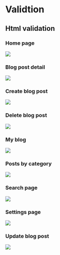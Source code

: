 # Validtion
## Html validation

### Home page

<img src="/workspace/project4-my-blog/testing/validation/html/index_html_validator.PNG">

### Blog post detail 

<img src="/workspace/project4-my-blog/testing/validation/html/index_html_validator.PNG">

### Create blog post

<img src="/workspace/project4-my-blog/testing/validation/html/create_html_validator.PNG">

### Delete blog post

<img src="/workspace/project4-my-blog/testing/validation/html/delete_html_validator.PNG">

### My blog

<img src="/workspace/project4-my-blog/testing/validation/html/my_blog_html_validator.PNG">

### Posts by category

<img src="/workspace/project4-my-blog/testing/validation/html/posts_by_category_html_validator.PNG">

### Search page

<img src="/workspace/project4-my-blog/testing/validation/html/search_page_html_validator.PNG">

### Settings page

<img src="/workspace/project4-my-blog/testing/validation/html/settings_html_validator.PNG">

### Update blog post

<img src="/workspace/project4-my-blog/testing/validation/html/update_html_valid.PNG">


